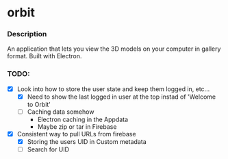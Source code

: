 # orbit

### Description 
An application that lets you view the 3D models on your computer in gallery format. Built with Electron.


### TODO: 
- [x] Look into how to store the user state and keep them logged in, etc...
  - [x] Need to show the last logged in user at the top instad of 'Welcome to Orbit'
  - [ ] Caching data somehow
      - Electron caching in the Appdata
      - Maybe zip or tar in Firebase
      
- [x] Consistent way to pull URLs from firebase
  - [x] Storing the users UID in Custom metadata
  - [ ] Search for UID 
